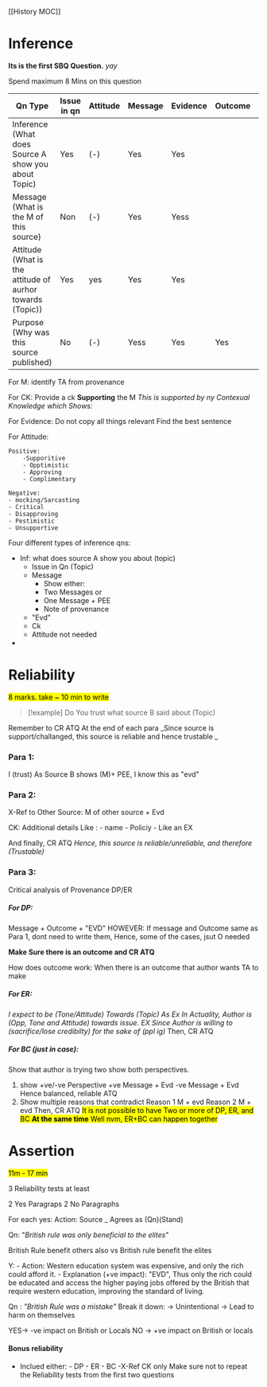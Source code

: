 [[History MOC]]

# Inference

**Its is the first SBQ Question.**
_yay_

Spend maximum 8 Mins on this question



| Qn Type                                                   | Issue in qn | Attitude | Message | Evidence | Outcome | CK      |
| --------------------------------------------------------- | ----------- | -------- | ------- | -------- | ------- | ------- |
| Inference (What does Source A show you about Topic)       | Yes         | (-)      | Yes     | Yes      |         | Yep     |
| Message (What is the M of this source)                    | Non         | (-)      | Yes     | Yess     |         | Yep     |
| Attitude (What is the attitude of aurhor towards (Topic)) | Yes         | yes      | Yes     | Yes      |         | Yar     |
| Purpose (Why was this source published)                   | No          | (-)      | Yess    | Yes      | Yes     | No need |
For M:
	identify TA from provenance

For CK:
	Provide a ck **Supporting** the M
	_This is supported by ny Contexual Knowledge which Shows:_

For Evidence:
	Do not copy all things relevant
	Find the best sentence

For Attitude:

	Positive:
		-Supporitive
		- Opptimistic
		- Approving
		- Complimentary
		
	Negative:
	- mocking/Sarcasting
	- Critical
	- Disapproving
	- Pestimistic
	- Unsupportive



Four different types of inference qns:
- Inf: what does source A show you about (topic)
	- Issue in Qn (Topic)
	- Message
		- Show either: 
		- Two Messages or
		- One Message + PEE
		- Note of provenance
	- "Evd"
	- Ck
	- Attitude not needed
-

# Reliability
<mark class="hltr-yellow">8 marks. take ~ 10 min to write</mark>
> [!example] 
> Do You trust what source B said about (Topic)

Remember to CR ATQ At the end of each para
	_Since source is support/challanged, this source is reliable and hence trustable _


### Para 1:
I (trust) As Source B shows (M)+ PEE, I know this as "evd"

### Para 2:
X-Ref to Other Source:
M of other source + Evd 

CK:
Additional details
	Like :
	- name
	- Policiy
	- Like an EX

And finally, CR ATQ
	_Hence, this source is reliable/unreliable, and therefore (Trustable)_

### Para 3:
Critical analysis of Provenance
DP/ER
##### For DP:
Message + Outcome + "EVD"
HOWEVER:
If message and Outcome same as Para 1, dont need to write them,
Hence, some of the cases, jsut O needed

**Make Sure there is an outcome and CR ATQ**

How does outcome work:
When there is an outcome that author wants TA to make
##### For ER:

*I expect to be (Tone/Attitude) Towards (Topic) As Ex
In Actuality, Author is (Opp, Tone and Attitude) towards issue.
EX
Since Author is willing to (sacrifice/lose credibilty) for the sake of (ppl ig)*
Then, CR ATQ
##### For BC (just in case):
Show that author is trying two show both perspectives.
1. show +ve/-ve Perspective
	+ve Message + Evd
	-ve Message + Evd
	Hence balanced, reliable ATQ
2. Show multiple reasons that contradict
	Reason 1 M + evd
	Reason 2 M + evd
Then, CR ATQ
<mark class="hltr-red">It is not possible to have Two or more of  DP, ER, and BC **At the same time** </mark>
<mark class="hltr-cyan">Well nvm, ER+BC can happen together</mark>


# Assertion
<mark class="hltr-yellow">11m - 17 min</mark>

3 Reliability tests at least


2 Yes Paragraps
2 No Paragraphs

For each yes:
	Action: Source _ Agrees as (Qn)(Stand)


Qn: "_British rule was only beneficial to the elites_"

British Rule benefit others also
vs British rule benefit the elites


Y:
	- Action: 
		 Western education system was expensive, and only the rich could afford it.
	- Explanation (+ve impact):
		"EVD", Thus only the rich could be educated and access the  higher paying jobs offered by the British that require western education, improving the standard of living.


Qn : _"British Rule was a mistake"_
Break it down:
-> Unintentional
-> Lead to harm on themselves

YES-> -ve impact on British or Locals
NO -> +ve impact on British or locals

#### Bonus reliability

- Inclued either:
		- DP
		- ER
		- BC
		-X-Ref CK only
Make sure not to repeat the Reliability tests from the first two questions

